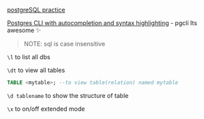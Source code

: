 [postgreSQL practice](https://pgexercises.com)


[Postgres CLI with autocompletion and syntax highlighting](https://github.com/dbcli/pgcli) - pgcli
Its awesome ✨

> NOTE: sql is case insensitive

`\l` to list all dbs

`\dt` to view all tables

```sql
TABLE <mytable>; --to view table(relation) named mytable
```

`\d tablename` to show the structure of table

`\x` to on/off extended mode